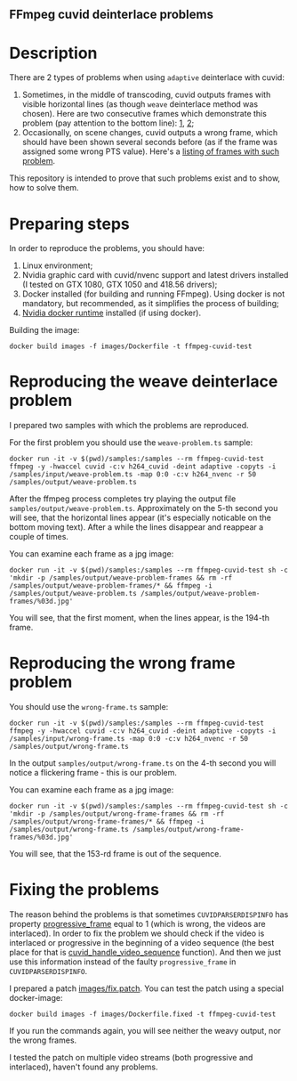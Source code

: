 FFmpeg cuvid deinterlace problems
---

# <a name="about"></a>Description

There are 2 types of problems when using `adaptive` deinterlace with cuvid:

1. Sometimes, in the middle of transcoding, cuvid outputs frames with visible horizontal lines (as though `weave` deinterlace method was chosen). Here are two consecutive frames which demonstrate this problem (pay attention to the bottom line): [1](https://raw.githubusercontent.com/Svechnikov/ffmpeg-cuda-deinterlace-problems/master/screens/weave-problem-examples/193.jpg), [2](https://raw.githubusercontent.com/Svechnikov/ffmpeg-cuda-deinterlace-problems/master/screens/weave-problem-examples/194.jpg);
2. Occasionally, on scene changes, cuvid outputs a wrong frame, which should have been shown several seconds before (as if the frame was assigned some wrong PTS value). Here's a [listing of frames with such problem](https://raw.githubusercontent.com/Svechnikov/ffmpeg-cuda-deinterlace-problems/master/screens/wrong-frame-example/153.png).

This repository is intended to prove that such problems exist and to show, how to solve them.

# <a name="preparing"></a>Preparing steps

In order to reproduce the problems, you should have:

1. Linux environment;
2. Nvidia graphic card with cuvid/nvenc support and latest drivers installed (I tested on GTX 1080, GTX 1050 and 418.56 drivers);
3. Docker installed (for building and running FFmpeg). Using docker is not mandatory, but recommended, as it simplifies the process of building;
4. [Nvidia docker runtime](https://github.com/NVIDIA/nvidia-docker/) installed (if using docker).

Building the image:

`docker build images -f images/Dockerfile -t ffmpeg-cuvid-test`

# <a name="running"></a>Reproducing the weave deinterlace problem

I prepared two samples with which the problems are reproduced.

For the first problem you should use the `weave-problem.ts` sample:

`docker run -it -v $(pwd)/samples:/samples --rm ffmpeg-cuvid-test ffmpeg -y -hwaccel cuvid -c:v h264_cuvid -deint adaptive -copyts -i /samples/input/weave-problem.ts -map 0:0 -c:v h264_nvenc -r 50 /samples/output/weave-problem.ts`

After the ffmpeg process completes try playing the output file `samples/output/weave-problem.ts`.
Approximately on the 5-th second you will see, that the horizontal lines appear (it's especially noticable on the bottom moving text).
After a while the lines disappear and reappear a couple of times.

You can examine each frame as a jpg image:

`docker run -it -v $(pwd)/samples:/samples --rm ffmpeg-cuvid-test sh -c 'mkdir -p /samples/output/weave-problem-frames && rm -rf /samples/output/weave-problem-frames/* && ffmpeg -i /samples/output/weave-problem.ts /samples/output/weave-problem-frames/%03d.jpg'`

You will see, that the first moment, when the lines appear, is the 194-th frame.

# <a name="running"></a>Reproducing the wrong frame problem

You should use the `wrong-frame.ts` sample:

`docker run -it -v $(pwd)/samples:/samples --rm ffmpeg-cuvid-test ffmpeg -y -hwaccel cuvid -c:v h264_cuvid -deint adaptive -copyts -i /samples/input/wrong-frame.ts -map 0:0 -c:v h264_nvenc -r 50 /samples/output/wrong-frame.ts`

In the output `samples/output/wrong-frame.ts` on the 4-th second you will notice a flickering frame - this is our problem.

You can examine each frame as a jpg image:

`docker run -it -v $(pwd)/samples:/samples --rm ffmpeg-cuvid-test sh -c 'mkdir -p /samples/output/wrong-frame-frames && rm -rf /samples/output/wrong-frame-frames/* && ffmpeg -i /samples/output/wrong-frame.ts /samples/output/wrong-frame-frames/%03d.jpg'`

You will see, that the 153-rd frame is out of the sequence.

# <a name="running"></a>Fixing the problems

The reason behind the problems is that sometimes `CUVIDPARSERDISPINFO` has property [progressive_frame](https://github.com/FFmpeg/FFmpeg/blob/master/libavcodec/cuviddec.c#L513) equal to 1 (which is wrong, the videos are interlaced).
In order to fix the problem we should check if the video is interlaced or progressive in the beginning of a video sequence (the best place for that is [cuvid_handle_video_sequence](https://github.com/FFmpeg/FFmpeg/blob/master/libavcodec/cuviddec.c#L107) function).
And then we just use this information instead of the faulty `progressive_frame` in `CUVIDPARSERDISPINFO`.

I prepared a patch [images/fix.patch](https://github.com/Svechnikov/ffmpeg-cuda-deinterlace-problems/blob/master/images/fix.patch). You can test the patch using a special docker-image:

`docker build images -f images/Dockerfile.fixed -t ffmpeg-cuvid-test`

If you run the commands again, you will see neither the weavy output, nor the wrong frames.

I tested the patch on multiple video streams (both progressive and interlaced), haven't found any problems.
